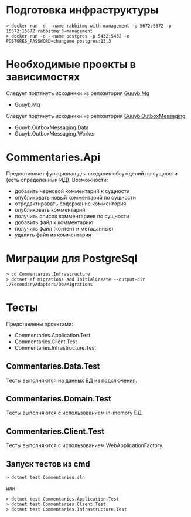 # Подготовка инфраструктуры
    > docker run -d --name rabbitmq-with-management -p 5672:5672 -p 15672:15672 rabbitmq:3-management
    > docker run -d --name postgres -p 5432:5432 -e POSTGRES_PASSWORD=changeme postgres:13.3

# Необходимые проекты в зависимостях
Следует подтянуть исходники из репозитория [Guuyb.Mq](https://github.com/guuyb/Guuyb.Mq)
- Guuyb.Mq

Следует подтянуть исходники из репозитория [Guuyb.OutboxMessaging](https://github.com/guuyb/Guuyb.OutboxMessaging)
- Guuyb.OutboxMessaging.Data
- Guuyb.OutboxMessaging.Worker

# Commentaries.Api
Предоставляет функционал для создания обсуждений по сущности (есть определенный ИД).
Возможности:
- добавить черновой комментарий к сущности
- опубликовать новый комментарий по сущности
- отредактировать содержание комментария
- опубликовать комментарий
- получить список комментариев по сущности
- добавить файл к комментарию
- получить файл (контент и метаданные)
- удалить файл из комментария

# Миграции для PostgreSql
    > cd Commentaries.Infrastructure
    > dotnet ef migrations add InitialCreate --output-dir ./SecondaryAdapters/Db/Migrations

# Тесты
Представлены проектами:
- Commentaries.Application.Test
- Commentaries.Client.Test
- Commentaries.Infrastructure.Test

## Commentaries.Data.Test
Тесты выполняются на данных БД из подключения.

## Commentaries.Domain.Test
Тесты выполняются с использованием in-memory БД.

## Commentaries.Client.Test
Тесты выполняются с использованием WebApplicationFactory.

## Запуск тестов из cmd
    > dotnet test Commentaries.sln

или

    > dotnet test Commentaries.Application.Test
    > dotnet test Commentaries.Client.Test
    > dotnet test Commentaries.Infrastructure.Test
